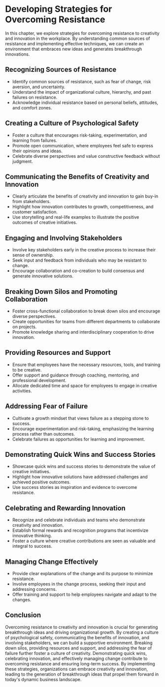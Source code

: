 Developing Strategies for Overcoming Resistance
========================================================

In this chapter, we explore strategies for overcoming resistance to creativity and innovation in the workplace. By understanding common sources of resistance and implementing effective techniques, we can create an environment that embraces new ideas and generates breakthrough innovations.

Recognizing Sources of Resistance
---------------------------------

* Identify common sources of resistance, such as fear of change, risk aversion, and uncertainty.
* Understand the impact of organizational culture, hierarchy, and past failures on resistance.
* Acknowledge individual resistance based on personal beliefs, attitudes, and comfort zones.

Creating a Culture of Psychological Safety
------------------------------------------

* Foster a culture that encourages risk-taking, experimentation, and learning from failures.
* Promote open communication, where employees feel safe to express their opinions and ideas.
* Celebrate diverse perspectives and value constructive feedback without judgment.

Communicating the Benefits of Creativity and Innovation
-------------------------------------------------------

* Clearly articulate the benefits of creativity and innovation to gain buy-in from stakeholders.
* Highlight how innovation contributes to growth, competitiveness, and customer satisfaction.
* Use storytelling and real-life examples to illustrate the positive outcomes of creative initiatives.

Engaging and Involving Stakeholders
-----------------------------------

* Involve key stakeholders early in the creative process to increase their sense of ownership.
* Seek input and feedback from individuals who may be resistant to change.
* Encourage collaboration and co-creation to build consensus and generate innovative solutions.

Breaking Down Silos and Promoting Collaboration
-----------------------------------------------

* Foster cross-functional collaboration to break down silos and encourage diverse perspectives.
* Create opportunities for teams from different departments to collaborate on projects.
* Promote knowledge sharing and interdisciplinary cooperation to drive innovation.

Providing Resources and Support
-------------------------------

* Ensure that employees have the necessary resources, tools, and training to be creative.
* Offer support and guidance through coaching, mentoring, and professional development.
* Allocate dedicated time and space for employees to engage in creative activities.

Addressing Fear of Failure
--------------------------

* Cultivate a growth mindset that views failure as a stepping stone to success.
* Encourage experimentation and risk-taking, emphasizing the learning process rather than outcomes.
* Celebrate failures as opportunities for learning and improvement.

Demonstrating Quick Wins and Success Stories
--------------------------------------------

* Showcase quick wins and success stories to demonstrate the value of creative initiatives.
* Highlight how innovative solutions have addressed challenges and achieved positive outcomes.
* Use success stories as inspiration and evidence to overcome resistance.

Celebrating and Rewarding Innovation
------------------------------------

* Recognize and celebrate individuals and teams who demonstrate creativity and innovation.
* Establish formal rewards and recognition programs that incentivize innovative thinking.
* Foster a culture where creative contributions are seen as valuable and integral to success.

Managing Change Effectively
---------------------------

* Provide clear explanations of the change and its purpose to minimize resistance.
* Involve employees in the change process, seeking their input and addressing concerns.
* Offer training and support to help employees navigate and adapt to the changes.

Conclusion
----------

Overcoming resistance to creativity and innovation is crucial for generating breakthrough ideas and driving organizational growth. By creating a culture of psychological safety, communicating the benefits of innovation, and involving stakeholders, we can build a supportive environment. Breaking down silos, providing resources and support, and addressing the fear of failure further foster a culture of creativity. Demonstrating quick wins, celebrating innovation, and effectively managing change contribute to overcoming resistance and ensuring long-term success. By implementing these strategies, organizations can embrace creativity and innovation, leading to the generation of breakthrough ideas that propel them forward in today's dynamic business landscape.
